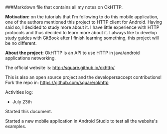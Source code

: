 ###Markdown file that contains all my notes on OkHTTP. 

**Motivation:** on the tutorials that I'm following to do this mobile application, one of the authors mentioned this project to HTTP client for Android. Having said so, I decided to study more about it. I have little experience with HTTP protocols and thus decided to learn more about it. I always like to develop study guides with GitBook after I finish learning something, this project will be no different. 

**About the project:** OkHTTP is an API to use HTTP in java/android applications networking. 

The official website is: http://square.github.io/okhttp/

This is also an open source project and the developersaccept contributions! Fork the repo in: https://github.com/square/okhttp


Activities log:
* July 23th

Started this document. 

Started a new mobile application in Android Studio to test all the website's examples.
